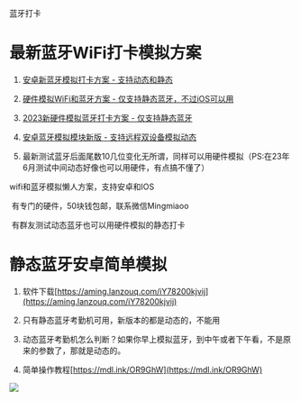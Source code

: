 蓝牙打卡

# 最新蓝牙WiFi打卡模拟方案

1. [安卓新蓝牙模拟打卡方案 - 支持动态和静态](https://mp.weixin.qq.com/s?__biz=Mzg4NTgwNjkyOA==&mid=2247484386&idx=1&sn=5135d468c50d1dcd5faf55fb2a70b217&chksm=cfa201ddf8d588cb196b3c192f168cdb0590ee3d7bf949d18807bc728fbd785cd46c1ca9cedb#rd)

2. [硬件模拟WiFi和蓝牙方案 - 仅支持静态蓝牙，不过iOS可以用](https://mp.weixin.qq.com/s?__biz=Mzg4NTgwNjkyOA==&mid=2247484393&idx=1&sn=d1729f96d15e0bfe36fc6fe1e20a61d5&chksm=cfa201d6f8d588c01927fa7726f06727ad3da8ba93d6b95dc2d309b5d981fa11b04aa518f5ea#rd)

3. [2023新硬件模拟蓝牙打卡方案 - 仅支持静态蓝牙](https://aming.lanzouf.com/iBF8U0q02pmb)

4. [安卓蓝牙模拟模块新版 - 支持远程双设备模拟动态](https://github.com/dreamncn/bluetooth)

5. 最新测试蓝牙后面尾数10几位变化无所谓，同样可以用硬件模拟（PS:在23年6月测试中间动态好像也可以用硬件，有点搞不懂了）

   

wifi和蓝牙模拟懒人方案，支持安卓和IOS

​	有专门的硬件，50块钱包邮，联系微信Mingmiaoo

​	有群友测试动态蓝牙也可以用硬件模拟的静态打卡

# 静态蓝牙安卓简单模拟

1. 软件下载[https://aming.lanzouq.com/iY78200kjvij](https://aming.lanzouq.com/iY78200kjvij)

2. 只有静态蓝牙考勤机可用，新版本的都是动态的，不能用

3. 动态蓝牙考勤机怎么判断？如果你早上模拟蓝牙，到中午或者下午看，不是原来的参数了，那就是动态的。

4. 简单操作教程[https://mdl.ink/OR9GhW](https://mdl.ink/OR9GhW)

![](https://docimg9.docs.qq.com/image/kzWFDoXvjFEpW4HTeVR5Cg.jpeg?w=1133&h=5369)



